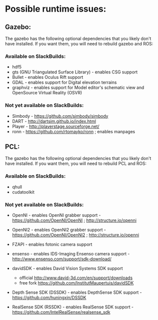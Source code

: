 # Possible runtime issues:

## Gazebo:
The gazebo has the following optional dependencies that you likely
don't have installed. If you want them, you will need to rebuild gazebo and ROS:

### Available on SlackBuilds:

 - hdf5
 - gts (GNU Triangulated Surface Library) - enables CSG support
 - Bullet - enables Oculus Rift support
 - GDAL - enables support for Digital elevation terrains
 - graphviz - enables support for Model editor's schematic view and OpenSource Virtual Reality (OSVR)

### Not yet available on SlackBuilds:

 - Simbody - https://github.com/simbody/simbody
 - DART - http://dartsim.github.io/index.html
 - Player - http://playerstage.sourceforge.net/
 - ronn - https://github.com/rtomayko/ronn ; enables manpages


## PCL:
The gazebo has the following optional dependencies that you likely
don't have installed. If you want them, you will need to rebuild PCL and ROS:


### Available on SlackBuilds: 
 - qhull
 - cudatoolkit

### Not yet available on SlackBuilds:

 - OpenNI - enables OpenNI grabber support - https://github.com/OpenNI/OpenNI ; http://structure.io/openni

 - OpenNI2 - enables OpenNI2 grabber support - https://github.com/OpenNI/OpenNI2 ; http://structure.io/openni

 - FZAPI - enables fotonic camera support

 - ensenso - enables IDS-Imaging Ensenso camera support - http://www.ensenso.com/support/sdk-download/

 - davidSDK - enables David Vision Systems SDK support 
    - official http://www.david-3d.com/en/support/downloads
    - free fork https://github.com/InstitutMaupertuis/davidSDK

 - Depth Sense SDK (DSSDK) - enables DepthSense SDK support - https://github.com/huningxin/DSSDK

 - RealSense SDK (RSSDK) - enables RealSense SDK support - https://github.com/IntelRealSense/realsense_sdk








